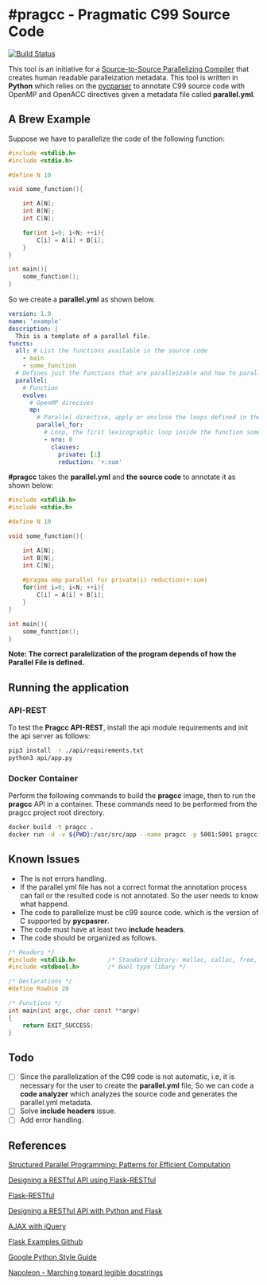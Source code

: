 # #pragcc - Pragmatic C99 Source Code

[![Build Status](https://travis-ci.org/DonAurelio/pragcc.svg?branch=master)](https://travis-ci.org/DonAurelio/pragcc)

This tool is an initiative for a [Source-to-Source Parallelizing Compiler](https://en.wikipedia.org/wiki/Automatic_parallelization) that creates human readable paralleization metadata. This tool is  written in **Python** which relies on the [pycparser](https://github.com/eliben/pycparser) to annotate C99 source code with OpenMP and OpenACC directives given a metadata file called **parallel.yml**.

## A Brew Example

Suppose we have to parallelize the code of the following function:

```c
#include <stdlib.h>
#include <stdio.h>

#define N 10

void some_function(){

    int A[N];
    int B[N];
    int C[N];

    for(int i=0; i<N; ++i){
        C[i] = A[i] + B[i];
    }    
}

int main(){
    some_function();
}
```

So we create a **parallel.yml** as shown below.

```yaml
version: 1.0
name: 'example'
description: |
  This is a template of a parallel file. 
functs:
  all: # List the functions available in the source code
    - main
    - some_function
  # Defines just the functions that are paralleizable and how to parallelize them.
  parallel:
    # Function
    evolve:
      # OpenMP direcives
      mp:
        # Parallel directive, apply or enclose the loops defined in the for directive
        parallel_for:
          # Loop, the first lexicographic loop inside the function some_function.
          - nro: 0
            clauses:
              private: [i]
              reduction: '+:sum'
```

**#pragcc** takes the **parallel.yml** and **the source code** to annotate it as shown below:

```c
#include <stdlib.h>
#include <stdio.h>

#define N 10

void some_function(){

    int A[N];
    int B[N];
    int C[N];
    
    #pragma omp parallel for private(i) reduction(+:sum)
    for(int i=0; i<N; ++i){
        C[i] = A[i] + B[i];
    }    
}

int main(){
    some_function();
}
```

**Note: The correct paralelization of the program depends of how the Parallel File is defined.**

## Running the application

### API-REST

To test the **Pragcc API-REST**, install the api module requirements and init the api server as follows:

```bash
pip3 install -r ./api/requirements.txt
python3 api/app.py
```

### Docker Container

Perform the following commands to build the **pragcc** image, then to run the **pragcc** API in a container. These commands need to be performed from the pragcc project root directory.

```sh
docker build -t pragcc .
docker run -d -v ${PWD}:/usr/src/app --name pragcc -p 5001:5001 pragcc
```

## Known Issues

* The is not errors handling.
* If the parallel.yml file has not a correct format the annotation process can fail or the resulted code is not annotated. So the user needs to know what happend.
* The code to parallelize must be c99 source code. which is the version of C supported by **pycpasrer**.
* The code must have at least two **include headers**.
* The code should be organized as follows.

```c
/* Headers */
#include <stdlib.h>         /* Standard Library: malloc, calloc, free, ralloc */
#include <stdbool.h>        /* Bool type libary */

/* Declarations */
#define RowDim 20

/* Functions */
int main(int argc, char const **argv)
{
    return EXIT_SUCCESS;
}
```

## Todo

- [ ] Since the parallelization of the C99 code is not automatic, i.e, it is necessary for the user to create the **parallel.yml** file, So we can code a **code analyzer** which analyzes the source code and generates the parallel.yml metadata.
- [ ] Solve **include headers** issue.
- [ ] Add error handling.

## References

[Structured Parallel Programming: Patterns for Efficient Computation](https://www.amazon.com/Structured-Parallel-Programming-Efficient-Computation/dp/0124159931)

[Designing a RESTful API using Flask-RESTful](https://blog.miguelgrinberg.com/post/designing-a-restful-api-using-flask-restful)

[Flask-RESTful](http://flask-restful.readthedocs.io/en/latest/)

[Designing a RESTful API with Python and Flask](https://blog.miguelgrinberg.com/post/designing-a-restful-api-with-python-and-flask)

[AJAX with jQuery](http://flask.pocoo.org/docs/0.12/patterns/jquery/)

[Flask Examples Github](https://github.com/pallets/flask/tree/master/examples/jqueryexample)

[Google Python Style Guide](http://google.github.io/styleguide/pyguide.html)

[Napoleon - Marching toward legible docstrings](https://sphinxcontrib-napoleon.readthedocs.io/en/latest/)
